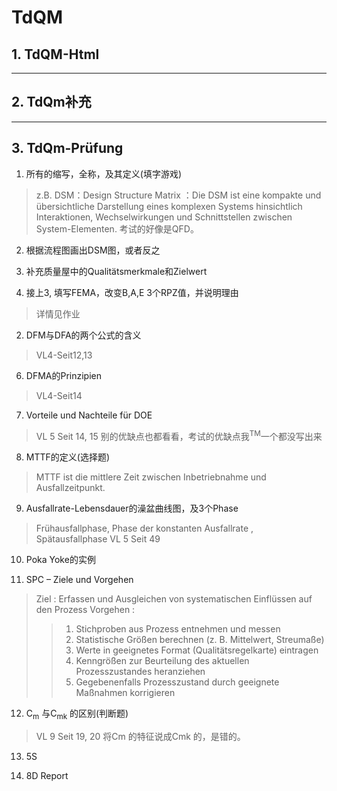 # TdQM
## 1. TdQM-Html
---------------
## 2. TdQm补充
---------------
## 3. TdQm-Prüfung
1. 所有的缩写，全称，及其定义(填字游戏)
 > z.B. DSM：Design Structure Matrix ：Die DSM ist eine kompakte und übersichtliche Darstellung eines komplexen Systems hinsichtlich Interaktionen, Wechselwirkungen und Schnittstellen zwischen System-Elementen.
> 考试的好像是QFD。

2. 根据流程图画出DSM图，或者反之

3. 补充质量屋中的Qualitätsmerkmale和Zielwert

4. 接上3, 填写FEMA，改变B,A,E 3个RPZ值，并说明理由
> 详情见作业

2. DFM与DFA的两个公式的含义
> VL4-Seit12,13

6. DFMA的Prinzipien
> VL4-Seit14

7. Vorteile und Nachteile für DOE
> VL 5 Seit 14, 15
> 别的优缺点也都看看，考试的优缺点我<sup>TM</sup>一个都没写出来


8. MTTF的定义(选择题)

> MTTF ist die mittlere Zeit zwischen Inbetriebnahme und Ausfallzeitpunkt. 

9. Ausfallrate-Lebensdauer的澡盆曲线图，及3个Phase
> Frühausfallphase, Phase der konstanten Ausfallrate , Spätausfallphase 
> VL 5 Seit 49

10. Poka Yoke的实例

11. SPC – Ziele und Vorgehen
> Ziel : Erfassen und Ausgleichen von systematischen Einflüssen auf den Prozess 
> Vorgehen : 
> > 1. Stichproben aus Prozess entnehmen und messen
> > 2. Statistische Größen berechnen (z. B. Mittelwert, Streumaße) 
> > 3. Werte in geeignetes Format (Qualitätsregelkarte) eintragen 
> > 4. Kenngrößen zur Beurteilung des aktuellen Prozesszustandes heranziehen 
> > 5. Gegebenenfalls Prozesszustand durch geeignete Maßnahmen korrigieren 

12. C<sub>m</sub> 与C<sub>mk</sub> 的区别(判断题)
> VL 9 Seit 19, 20
> 将Cm 的特征说成Cmk 的，是错的。

13. 5S

14. 8D Report


